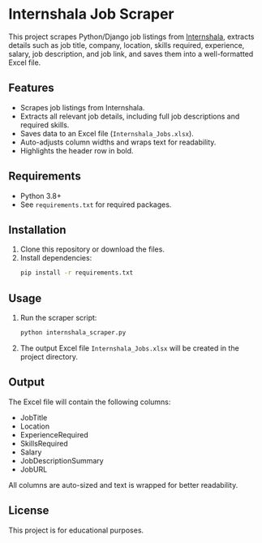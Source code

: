 # Internshala Job Scraper

This project scrapes Python/Django job listings from [Internshala](https://internshala.com/jobs/python-django-jobs/), extracts details such as job title, company, location, skills required, experience, salary, job description, and job link, and saves them into a well-formatted Excel file.

## Features

- Scrapes job listings from Internshala.
- Extracts all relevant job details, including full job descriptions and required skills.
- Saves data to an Excel file (`Internshala_Jobs.xlsx`).
- Auto-adjusts column widths and wraps text for readability.
- Highlights the header row in bold.

## Requirements

- Python 3.8+
- See `requirements.txt` for required packages.

## Installation

1. Clone this repository or download the files.
2. Install dependencies:
    ```sh
    pip install -r requirements.txt
    ```

## Usage

1. Run the scraper script:
    ```sh
    python internshala_scraper.py
    ```
2. The output Excel file `Internshala_Jobs.xlsx` will be created in the project directory.

## Output

The Excel file will contain the following columns:
- JobTitle
- Location
- ExperienceRequired
- SkillsRequired
- Salary
- JobDescriptionSummary
- JobURL

All columns are auto-sized and text is wrapped for better readability.

## License

This project is for educational purposes.
